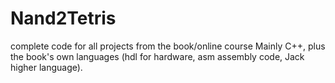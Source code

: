 # Nand2Tetris
complete code for all projects from the book/online course
Mainly C++, plus the book's own languages (hdl for hardware, asm assembly code, Jack higher language).
